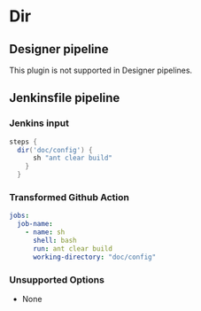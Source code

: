 # Dir

## Designer pipeline

This plugin is not supported in Designer pipelines.

## Jenkinsfile pipeline

### Jenkins input

```groovy
steps {
  dir('doc/config') {
      sh "ant clear build"
    }
  }
```

### Transformed Github Action

```yaml
jobs:
  job-name:
    - name: sh
      shell: bash
      run: ant clear build
      working-directory: "doc/config"
```

### Unsupported Options

- None
